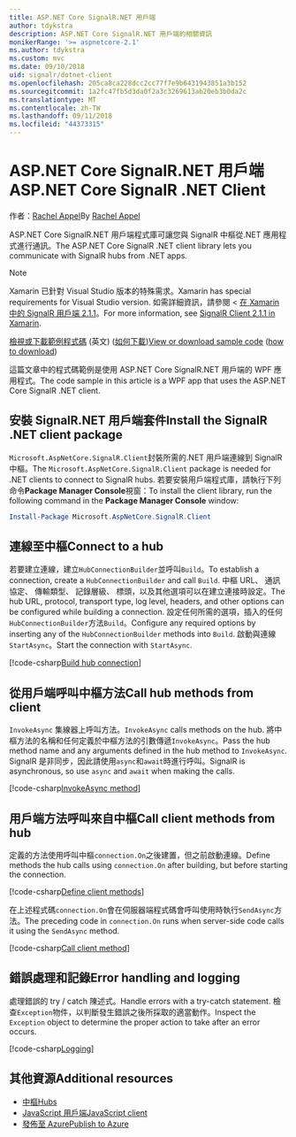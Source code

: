```yaml
---
title: ASP.NET Core SignalR.NET 用戶端
author: tdykstra
description: ASP.NET Core SignalR.NET 用戶端的相關資訊
monikerRange: '>= aspnetcore-2.1'
ms.author: tdykstra
ms.custom: mvc
ms.date: 09/10/2018
uid: signalr/dotnet-client
ms.openlocfilehash: 205ca8ca228dcc2cc77f7e9b6431943851a3b152
ms.sourcegitcommit: 1a2fc47fb5d3da0f2a3c3269613ab20eb3b0da2c
ms.translationtype: MT
ms.contentlocale: zh-TW
ms.lasthandoff: 09/11/2018
ms.locfileid: "44373315"
---
```

# <a name="aspnet-core-signalr-net-client"></a><span data-ttu-id="5fe0f-103">ASP.NET Core SignalR.NET 用戶端</span><span class="sxs-lookup"><span data-stu-id="5fe0f-103">ASP.NET Core SignalR .NET Client</span></span>

<span data-ttu-id="5fe0f-104">作者：[Rachel Appel](http://twitter.com/rachelappel)</span><span class="sxs-lookup"><span data-stu-id="5fe0f-104">By [Rachel Appel](http://twitter.com/rachelappel)</span></span>

<span data-ttu-id="5fe0f-105">ASP.NET Core SignalR.NET 用戶端程式庫可讓您與 SignalR 中樞從.NET 應用程式進行通訊。</span><span class="sxs-lookup"><span data-stu-id="5fe0f-105">The ASP.NET Core SignalR .NET client library lets you communicate with SignalR hubs from .NET apps.</span></span>

> [!NOTE]
> <span data-ttu-id="5fe0f-106">Xamarin 已針對 Visual Studio 版本的特殊需求。</span><span class="sxs-lookup"><span data-stu-id="5fe0f-106">Xamarin has special requirements for Visual Studio version.</span></span> <span data-ttu-id="5fe0f-107">如需詳細資訊，請參閱 <<c0> [ 在 Xamarin 中的 SignalR 用戶端 2.1.1](https://github.com/aspnet/Announcements/issues/305)。</span><span class="sxs-lookup"><span data-stu-id="5fe0f-107">For more information, see [SignalR Client 2.1.1 in Xamarin](https://github.com/aspnet/Announcements/issues/305).</span></span>

<span data-ttu-id="5fe0f-108">[檢視或下載範例程式碼](https://github.com/aspnet/Docs/tree/master/aspnetcore/signalr/dotnet-client/sample) \(英文\) ([如何下載](xref:tutorials/index#how-to-download-a-sample))</span><span class="sxs-lookup"><span data-stu-id="5fe0f-108">[View or download sample code](https://github.com/aspnet/Docs/tree/master/aspnetcore/signalr/dotnet-client/sample) ([how to download](xref:tutorials/index#how-to-download-a-sample))</span></span>

<span data-ttu-id="5fe0f-109">這篇文章中的程式碼範例是使用 ASP.NET Core SignalR.NET 用戶端的 WPF 應用程式。</span><span class="sxs-lookup"><span data-stu-id="5fe0f-109">The code sample in this article is a WPF app that uses the ASP.NET Core SignalR .NET client.</span></span>

## <a name="install-the-signalr-net-client-package"></a><span data-ttu-id="5fe0f-110">安裝 SignalR.NET 用戶端套件</span><span class="sxs-lookup"><span data-stu-id="5fe0f-110">Install the SignalR .NET client package</span></span>

<span data-ttu-id="5fe0f-111">`Microsoft.AspNetCore.SignalR.Client`封裝所需的.NET 用戶端連線到 SignalR 中樞。</span><span class="sxs-lookup"><span data-stu-id="5fe0f-111">The `Microsoft.AspNetCore.SignalR.Client` package is needed for .NET clients to connect to SignalR hubs.</span></span> <span data-ttu-id="5fe0f-112">若要安裝用戶端程式庫，請執行下列命令**Package Manager Console**視窗：</span><span class="sxs-lookup"><span data-stu-id="5fe0f-112">To install the client library, run the following command in the **Package Manager Console** window:</span></span>

```powershell
Install-Package Microsoft.AspNetCore.SignalR.Client
```

## <a name="connect-to-a-hub"></a><span data-ttu-id="5fe0f-113">連線至中樞</span><span class="sxs-lookup"><span data-stu-id="5fe0f-113">Connect to a hub</span></span>

<span data-ttu-id="5fe0f-114">若要建立連線，建立`HubConnectionBuilder`並呼叫`Build`。</span><span class="sxs-lookup"><span data-stu-id="5fe0f-114">To establish a connection, create a `HubConnectionBuilder` and call `Build`.</span></span> <span data-ttu-id="5fe0f-115">中樞 URL、 通訊協定、 傳輸類型、 記錄層級、 標頭，以及其他選項可以在建立連接時設定。</span><span class="sxs-lookup"><span data-stu-id="5fe0f-115">The hub URL, protocol, transport type, log level, headers, and other options can be configured while building a connection.</span></span> <span data-ttu-id="5fe0f-116">設定任何所需的選項，插入的任何`HubConnectionBuilder`方法`Build`。</span><span class="sxs-lookup"><span data-stu-id="5fe0f-116">Configure any required options by inserting any of the `HubConnectionBuilder` methods into `Build`.</span></span> <span data-ttu-id="5fe0f-117">啟動與連線`StartAsync`。</span><span class="sxs-lookup"><span data-stu-id="5fe0f-117">Start the connection with `StartAsync`.</span></span>

[!code-csharp[Build hub connection](dotnet-client/sample/signalrchatclient/MainWindow.xaml.cs?name=snippet_MainWindowClass&highlight=14-16,32)]

## <a name="call-hub-methods-from-client"></a><span data-ttu-id="5fe0f-118">從用戶端呼叫中樞方法</span><span class="sxs-lookup"><span data-stu-id="5fe0f-118">Call hub methods from client</span></span>

<span data-ttu-id="5fe0f-119">`InvokeAsync` 集線器上呼叫方法。</span><span class="sxs-lookup"><span data-stu-id="5fe0f-119">`InvokeAsync` calls methods on the hub.</span></span> <span data-ttu-id="5fe0f-120">將中樞方法的名稱和任何定義於中樞方法的引數傳遞`InvokeAsync`。</span><span class="sxs-lookup"><span data-stu-id="5fe0f-120">Pass the hub method name and any arguments defined in the hub method to `InvokeAsync`.</span></span> <span data-ttu-id="5fe0f-121">SignalR 是非同步，因此請使用`async`和`await`時進行呼叫。</span><span class="sxs-lookup"><span data-stu-id="5fe0f-121">SignalR is asynchronous, so use `async` and `await` when making the calls.</span></span>

[!code-csharp[InvokeAsync method](dotnet-client/sample/signalrchatclient/MainWindow.xaml.cs?name=snippet_InvokeAsync)]

## <a name="call-client-methods-from-hub"></a><span data-ttu-id="5fe0f-122">用戶端方法呼叫來自中樞</span><span class="sxs-lookup"><span data-stu-id="5fe0f-122">Call client methods from hub</span></span>

<span data-ttu-id="5fe0f-123">定義的方法使用呼叫中樞`connection.On`之後建置，但之前啟動連線。</span><span class="sxs-lookup"><span data-stu-id="5fe0f-123">Define methods the hub calls using `connection.On` after building, but before starting the connection.</span></span>

[!code-csharp[Define client methods](dotnet-client/sample/signalrchatclient/MainWindow.xaml.cs?name=snippet_ConnectionOn)]

<span data-ttu-id="5fe0f-124">在上述程式碼`connection.On`會在伺服器端程式碼會呼叫使用時執行`SendAsync`方法。</span><span class="sxs-lookup"><span data-stu-id="5fe0f-124">The preceding code in `connection.On` runs when server-side code calls it using the `SendAsync` method.</span></span>

[!code-csharp[Call client method](dotnet-client/sample/signalrchat/hubs/chathub.cs?name=snippet_SendMessage)]

## <a name="error-handling-and-logging"></a><span data-ttu-id="5fe0f-125">錯誤處理和記錄</span><span class="sxs-lookup"><span data-stu-id="5fe0f-125">Error handling and logging</span></span>

<span data-ttu-id="5fe0f-126">處理錯誤的 try / catch 陳述式。</span><span class="sxs-lookup"><span data-stu-id="5fe0f-126">Handle errors with a try-catch statement.</span></span> <span data-ttu-id="5fe0f-127">檢查`Exception`物件，以判斷發生錯誤之後所採取的適當動作。</span><span class="sxs-lookup"><span data-stu-id="5fe0f-127">Inspect the `Exception` object to determine the proper action to take after an error occurs.</span></span>

[!code-csharp[Logging](dotnet-client/sample/signalrchatclient/MainWindow.xaml.cs?name=snippet_ErrorHandling)]

## <a name="additional-resources"></a><span data-ttu-id="5fe0f-128">其他資源</span><span class="sxs-lookup"><span data-stu-id="5fe0f-128">Additional resources</span></span>

* [<span data-ttu-id="5fe0f-129">中樞</span><span class="sxs-lookup"><span data-stu-id="5fe0f-129">Hubs</span></span>](xref:signalr/hubs)
* [<span data-ttu-id="5fe0f-130">JavaScript 用戶端</span><span class="sxs-lookup"><span data-stu-id="5fe0f-130">JavaScript client</span></span>](xref:signalr/javascript-client)
* [<span data-ttu-id="5fe0f-131">發佈至 Azure</span><span class="sxs-lookup"><span data-stu-id="5fe0f-131">Publish to Azure</span></span>](xref:signalr/publish-to-azure-web-app)
